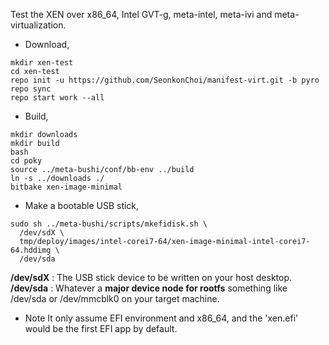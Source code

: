 Test the XEN over x86_64, Intel GVT-g, meta-intel, meta-ivi and meta-virtualization.

* Download,
```
mkdir xen-test
cd xen-test
repo init -u https://github.com/SeonkonChoi/manifest-virt.git -b pyro
repo sync
repo start work --all
```

* Build,
```
mkdir downloads
mkdir build
bash
cd poky
source ../meta-bushi/conf/bb-env ../build
ln -s ../downloads ./
bitbake xen-image-minimal
```

* Make a bootable USB stick,
```
sudo sh ../meta-bushi/scripts/mkefidisk.sh \
  /dev/sdX \
  tmp/deploy/images/intel-corei7-64/xen-image-minimal-intel-corei7-64.hddimg \
  /dev/sda
```
**/dev/sdX** : The USB stick device to be written on your host desktop.
**/dev/sda** : Whatever a **major device node for rootfs** something like /dev/sda or /dev/mmcblk0 on your target machine.

* Note
It only assume EFI environment and x86_64, and the 'xen.efi' would be the first EFI app by default.
